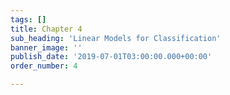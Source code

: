 ```yaml
---
tags: []
title: Chapter 4
sub_heading: 'Linear Models for Classification'
banner_image: ''
publish_date: '2019-07-01T03:00:00.000+00:00'
order_number: 4

---
```

